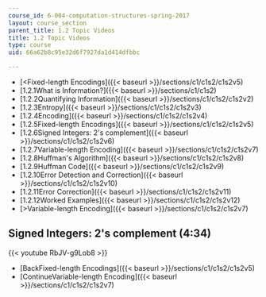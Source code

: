 ```yaml
---
course_id: 6-004-computation-structures-spring-2017
layout: course_section
parent_title: 1.2 Topic Videos
title: 1.2 Topic Videos
type: course
uid: 66a62b8c95e32d6f7927da1d414dfbbc

---
```


*   [<Fixed-length Encodings]({{< baseurl >}}/sections/c1/c1s2/c1s2v5)
*   [1.2.1What is Information?]({{< baseurl >}}/sections/c1/c1s2)
*   [1.2.2Quantifying Information]({{< baseurl >}}/sections/c1/c1s2/c1s2v2)
*   [1.2.3Entropy]({{< baseurl >}}/sections/c1/c1s2/c1s2v3)
*   [1.2.4Encoding]({{< baseurl >}}/sections/c1/c1s2/c1s2v4)
*   [1.2.5Fixed-length Encodings]({{< baseurl >}}/sections/c1/c1s2/c1s2v5)
*   [1.2.6Signed Integers: 2's complement]({{< baseurl >}}/sections/c1/c1s2/c1s2v6)
*   [1.2.7Variable-length Encoding]({{< baseurl >}}/sections/c1/c1s2/c1s2v7)
*   [1.2.8Huffman's Algorithm]({{< baseurl >}}/sections/c1/c1s2/c1s2v8)
*   [1.2.9Huffman Code]({{< baseurl >}}/sections/c1/c1s2/c1s2v9)
*   [1.2.10Error Detection and Correction]({{< baseurl >}}/sections/c1/c1s2/c1s2v10)
*   [1.2.11Error Correction]({{< baseurl >}}/sections/c1/c1s2/c1s2v11)
*   [1.2.12Worked Examples]({{< baseurl >}}/sections/c1/c1s2/c1s2v12)
*   [\>Variable-length Encoding]({{< baseurl >}}/sections/c1/c1s2/c1s2v7)

Signed Integers: 2's complement (4:34)
--------------------------------------

{{< youtube RbJV-g9Lob8 >}}

*   [BackFixed-length Encodings]({{< baseurl >}}/sections/c1/c1s2/c1s2v5)
*   [ContinueVariable-length Encoding]({{< baseurl >}}/sections/c1/c1s2/c1s2v7)